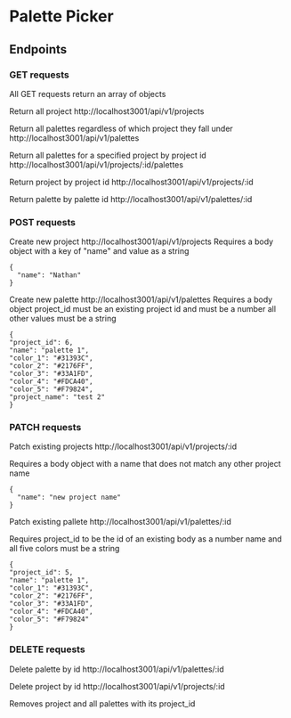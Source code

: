 # Palette Picker

## Endpoints

### GET requests

All GET requests return an array of objects

Return all project
http://localhost3001/api/v1/projects

Return all palettes regardless of which project they fall under
http://localhost3001/api/v1/palettes

Return all palettes for a specified project by project id
http://localhost3001/api/v1/projects/:id/palettes

Return project by project id
http://localhost3001/api/v1/projects/:id

Return palette by palette id
http://localhost3001/api/v1/palettes/:id


### POST requests


Create new project
http://localhost3001/api/v1/projects
Requires a body object with a key of "name" and value as a string

```
{
  "name": "Nathan"
}
```

Create new palette
http://localhost3001/api/v1/palettes
Requires a body object
project_id must be an existing project id and must be a number
all other values must be a string

```
{
"project_id": 6,
"name": "palette 1",
"color_1": "#31393C",
"color_2": "#2176FF",
"color_3": "#33A1FD",
"color_4": "#FDCA40",
"color_5": "#F79824",
"project_name": "test 2"
}
```

### PATCH requests

Patch existing projects
http://localhost3001/api/v1/projects/:id

Requires a body object with a name that does not match any other project name
```
{
  "name": "new project name"
}
```

Patch existing pallete
http://localhost3001/api/v1/palettes/:id

Requires project_id to be the id of an existing body as a number
name and all five colors must be a string
```
{
"project_id": 5,
"name": "palette 1",
"color_1": "#31393C",
"color_2": "#2176FF",
"color_3": "#33A1FD",
"color_4": "#FDCA40",
"color_5": "#F79824"
}
```

### DELETE requests

Delete palette by id
http://localhost3001/api/v1/palettes/:id




Delete project by id
http://localhost3001/api/v1/projects/:id

Removes project and all palettes with its project_id